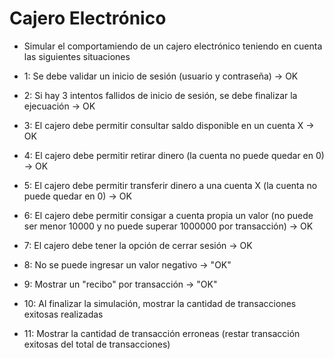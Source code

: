 # Cajero Electrónico
- Simular el comportamiendo de un cajero electrónico teniendo en cuenta las siguientes situaciones

- 1: Se debe validar un inicio de sesión (usuario y contraseña) -> OK
- 2: Si hay 3 intentos fallidos de inicio de sesión, se debe finalizar la ejecuación -> OK
- 3: El cajero debe permitir consultar saldo disponible en un cuenta X -> OK
- 4: El cajero debe permitir retirar dinero (la cuenta no puede quedar en 0) -> OK
- 5: El cajero debe permitir transferir dinero a una cuenta X (la cuenta no puede quedar en 0) -> OK
- 6: El cajero debe permitir consigar a cuenta propia un valor (no puede ser menor 10000 y no puede superar 1000000 por transacción) -> OK
- 7: El cajero debe tener la opción de cerrar sesión -> OK
- 8: No se puede ingresar un valor negativo -> "OK"
- 9: Mostrar un "recibo" por transacción -> "OK"
- 10: Al finalizar la simulación, mostrar la cantidad de transacciones exitosas realizadas
- 11: Mostrar la cantidad de transacción erroneas (restar transacción exitosas del total de transacciones)